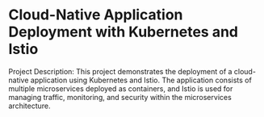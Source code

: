 # Cloud-Native Application Deployment with Kubernetes and Istio

Project Description:
This project demonstrates the deployment of a cloud-native application using Kubernetes and Istio. The application consists of multiple microservices deployed as containers, and Istio is used for managing traffic, monitoring, and security within the microservices architecture.


